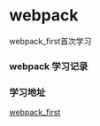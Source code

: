 <!--
 * @Author: shichuyu
 * @Date: 2020-09-15 11:05:29
 * @LastEditors: shichuyu
 * @LastEditTime: 2020-09-21 19:18:42
 * @Description: 
-->

# webpack

webpack_first首次学习

### webpack 学习记录

### 学习地址

[webpack_first](https://mp.weixin.qq.com/s/OBUcxEFXKQQubP08LO2Uhg)

